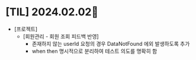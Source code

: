 # [TIL] 2024.02.02📒

* [프로젝트]
  * [회원관리 - 회원 조회 피드백 반영]
    * 존재하지 않는 userId 요청의 경우 DataNotFound 에외 발생하도록 추가
    * when then 명시적으로 분리하여 테스트 의도를 명확히 함 
 
